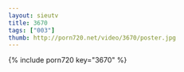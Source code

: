 ```yaml
--- 
layout: sieutv
title: 3670
tags: ["003"]
thumb: http://porn720.net/video/3670/poster.jpg
---
```

{% include porn720 key="3670" %} 
